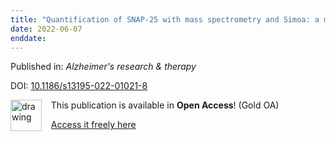 ```yaml
---
title: "Quantification of SNAP-25 with mass spectrometry and Simoa: a method comparison in Alzheimer's disease."
date: 2022-06-07
enddate:
---
```


Published in: *Alzheimer's research & therapy*

DOI: [10.1186/s13195-022-01021-8](https://doi.org/10.1186/s13195-022-01021-8)

<img src="https://upload.wikimedia.org/wikipedia/commons/thumb/7/77/Open_Access_logo_PLoS_transparent.svg/800px-Open_Access_logo_PLoS_transparent.svg.png" alt="drawing" width="50" align="left"/> &nbsp;&nbsp;&nbsp;This publication is available in **Open Access**! (Gold OA)

&nbsp;&nbsp;&nbsp;<a href="https://alzres.biomedcentral.com/track/pdf/10.1186/s13195-022-01021-8">Access it freely here</a>

